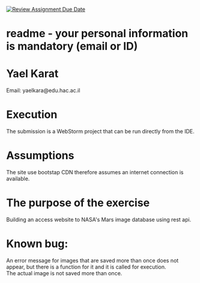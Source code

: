 [![Review Assignment Due Date](https://classroom.github.com/assets/deadline-readme-button-24ddc0f5d75046c5622901739e7c5dd533143b0c8e959d652212380cedb1ea36.svg)](https://classroom.github.com/a/VF90otRh)
# readme - your personal information is mandatory (email or ID)
<h1>Yael Karat</h1>
<p>Email: yaelkara@edu.hac.ac.il</p>

<h1>Execution</h1>
<p>
The submission is a WebStorm project that can be run directly from the IDE.
</p>
<h1>Assumptions</h1>
<p>
  The site use bootstap CDN therefore assumes an internet connection is available.
</p>
<h1>
The purpose of the exercise
</h1>
<p>
Building an access website to NASA's Mars image database using rest api.
</p>

<h1>
Known bug:
</h1>
<p>
An error message for images that are saved more than once does not appear, but there is a function for it and it is called for execution.
<br>
The actual image is not saved more than once.
</p>